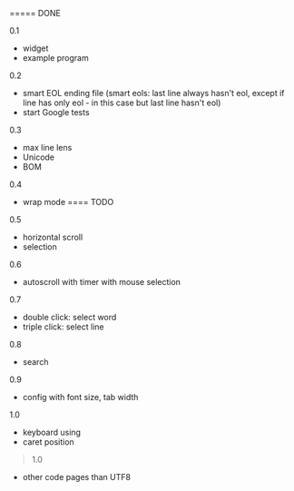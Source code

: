 ===== DONE

0.1
- widget
- example program

0.2
- smart EOL ending file
  (smart eols: last line always hasn't eol, except
  if line has only eol - in this case but last line
  hasn't eol)
- start Google tests

0.3
- max line lens 
- Unicode
- BOM

0.4
- wrap mode
==== TODO

0.5
- horizontal scroll
- selection

0.6
- autoscroll with timer with mouse selection

0.7
- double click: select word
- triple click: select line
 
0.8
- search

0.9
- config with font size, tab width

1.0
- keyboard using
- caret position
 
> 1.0
- other code pages than UTF8